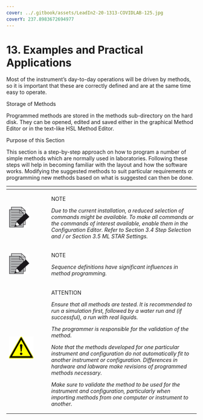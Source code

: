 ```yaml
---
cover: ../.gitbook/assets/LeadIn2-20-1313-COVIDLAB-125.jpg
coverY: 237.8983672694977
---
```


# 13. Examples and Practical Applications

Most of the instrument’s day-to-day operations will be driven by methods, so it is important that these are correctly defined and are at the same time easy to operate.

Storage of Methods

Programmed methods are stored in the methods sub-directory on the hard disk. They can be opened, edited and saved either in the graphical Method Editor or in the text-like HSL Method Editor.

Purpose of this Section

This section is a step-by-step approach on how to program a number of simple methods which are normally used in laboratories. Following these steps will help in becoming familiar with the layout and how the software works. Modifying the suggested methods to suit particular requirements or programming new methods based on what is suggested can then be done.

<table data-header-hidden><thead><tr><th width="98"></th><th></th></tr></thead><tbody><tr><td><img src="../.gitbook/assets/image (10) (1) (1) (1) (1) (1) (1) (1) (1).png" alt="" data-size="original"></td><td><p>NOTE</p><p><em>Due to the current installation, a reduced selection of commands might be available. To make all commands or the commands of interest available, enable them in the Configuration Editor. Refer to Section 3.4 Step Selection and / or Section 3.5 ML STAR Settings.</em></p></td></tr><tr><td><img src="../.gitbook/assets/image (10) (1) (1) (1) (1) (1) (1) (1) (1).png" alt="" data-size="original"></td><td><p>NOTE</p><p><em>Sequence definitions have significant influences in method programming.</em></p></td></tr><tr><td><img src="../.gitbook/assets/image (9) (1) (1) (1) (1) (1) (1) (1) (1).png" alt="" data-size="original"></td><td><p>ATTENTION</p><p><em>Ensure that all methods are tested. It is recommended to run a simulation first, followed by a water run and (if successful), a run with real liquids.</em></p><p><em>The programmer is responsible for the validation of the method.</em></p><p><em>Note that the methods developed for one particular instrument and configuration do not automatically fit to another instrument or configuration. Differences in hardware and labware make revisions of programmed methods necessary.</em></p><p><em>Make sure to validate the method to be used for the instrument and configuration, particularly when importing methods from one computer or instrument to another.</em></p></td></tr></tbody></table>

